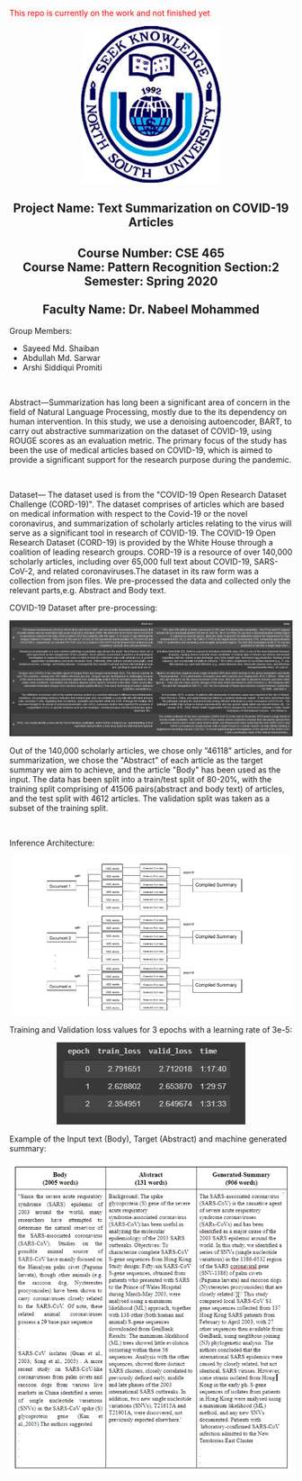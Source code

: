 
<p style="color:red">This repo is currently on the work and not finished yet</p>

<p align="center">
  <img width="250" height="280" src="images/nsulogo.png">
</p>                                        

<h2 align="center">Project Name: Text Summarization on COVID-19 Articles</h2>
<h2 align ="center">Course Number: CSE 465<br>
Course Name: Pattern Recognition
Section:2</br>
Semester: Spring 2020</br><br>
Faculty Name: Dr. Nabeel Mohammed</h3>

<p>Group Members:</p>
<ul>
<li>Sayeed Md. Shaiban</li>
<li>Abdullah Md. Sarwar</li>
<li>Arshi Siddiqui Promiti</li>
</ul>

<br>

<p>Abstract—Summarization  has  long  been  a  significant  area  of concern in the field of Natural Language Processing, mostly due to  the  its  dependency  on  human  intervention.  In  this  study,  we use  a  denoising  autoencoder,  BART,  to  carry  out  abstractive summarization on the dataset of COVID-19, using ROUGE scores as an evaluation metric. The primary focus of the study has been the  use  of  medical  articles  based  on  COVID-19,  which  is  aimed to provide a significant support for the research purpose during the  pandemic.</p>
<br>

<p>Dataset— The dataset used is from the "COVID-19 Open Research Dataset Challenge (CORD-19)". The dataset comprises of articles which are based on medical information with respect to the Covid-19 or the novel coronavirus, and summarization of scholarly articles relating to the virus will serve as a significant tool in research of COVID-19. The COVID-19 Open Research Dataset (CORD-19) is provided by the White House through a coalition of leading research groups. CORD-19 is a resource of over 140,000 scholarly articles, including over 65,000 full text about COVID-19, SARS-CoV-2, and related coronaviruses.The dataset in its raw form was a collection from json files. We pre-processed the data and collected only the relevant parts,e.g. Abstract and Body text. </p> 

<p>COVID-19 Dataset after pre-processing: </p>
<p align="center">
	<img src="images/covid_data.PNG">
</p>

<p>
	Out of the 140,000 scholarly articles, we chose only ”46118” articles, and for summarization, we chose the "Abstract" of each article as the target summary we aim to achieve, and the article "Body" has been used as the input. The data has been split into a train/test split of 80-20%, with the training split comprising of 41506 pairs(abstract and body text) of articles, and the test split with 4612 articles.  The validation split was taken as a subset of the training split.
</p>

<br>

<p>Inference Architecture:</p>
<p align="center">
  <img src="images/cse465.png">
</p>  

<p>Training and Validation loss values for 3 epochs with a learning rate of 3e-5: </p>
<p align="center">
	<img src="images/train_res.PNG">
</p>

<p>Example of the Input text (Body), Target (Abstract) and machine generated summary:  </p>
<p align="center">
  <img src="images/summary.PNG">
</p> 



